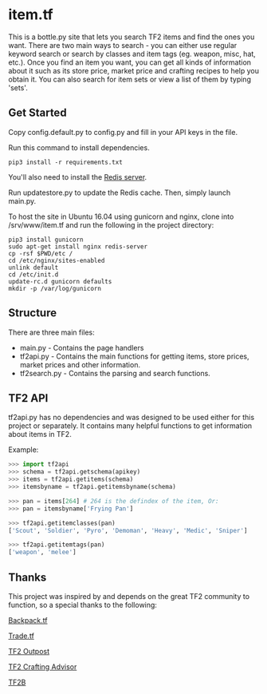 item.tf
=======

This is a bottle.py site that lets you search TF2 items and find the
ones you want. There are two main ways to search - you can either use regular
keyword search or search by classes and item tags
(eg. weapon, misc, hat, etc.). Once you find an item you want, you can get all
kinds of information about it such as its store price, market price and
crafting recipes to help you obtain it.
You can also search for item sets or view a list of them by typing 'sets'.

Get Started
-----------

Copy config.default.py to config.py and fill in your API keys in the file.

Run this command to install dependencies.

    pip3 install -r requirements.txt

You'll also need to install the [Redis server](http://redis.io/download).

Run updatestore.py to update the Redis cache. Then, simply launch main.py.

To host the site in Ubuntu 16.04 using gunicorn and nginx,
 clone into /srv/www/item.tf and run the following in the project directory:

    pip3 install gunicorn
    sudo apt-get install nginx redis-server
    cp -rsf $PWD/etc /
    cd /etc/nginx/sites-enabled
    unlink default
    cd /etc/init.d
    update-rc.d gunicorn defaults
    mkdir -p /var/log/gunicorn

Structure
---------

There are three main files:

 * main.py - Contains the page handlers
 * tf2api.py - Contains the main functions for getting items, store prices,
 market prices and other information.
 * tf2search.py - Contains the parsing and search functions.

TF2 API
-------
tf2api.py has no dependencies and was designed to be used either for this
project or separately. It contains many helpful functions to get information
about items in TF2.

Example:
```python
>>> import tf2api
>>> schema = tf2api.getschema(apikey)
>>> items = tf2api.getitems(schema)
>>> itemsbyname = tf2api.getitemsbyname(schema)

>>> pan = items[264] # 264 is the defindex of the item, Or:
>>> pan = itemsbyname['Frying Pan']

>>> tf2api.getitemclasses(pan)
['Scout', 'Soldier', 'Pyro', 'Demoman', 'Heavy', 'Medic', 'Sniper']

>>> tf2api.getitemtags(pan)
['weapon', 'melee']
```

Thanks
------
This project was inspired by and depends on the great TF2 community to
function, so a special thanks to the following:

[Backpack.tf](http://backpack.tf)

[Trade.tf](http://trade.tf)

[TF2 Outpost](http://tf2outpost.com)

[TF2 Crafting Advisor](http://tf2crafting.info)

[TF2B](http://tf2b.com)
